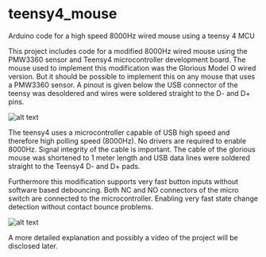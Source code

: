 # teensy4_mouse
Arduino code for a high speed 8000Hz wired mouse using a teensy 4 MCU

This project includes code for a modified 8000Hz wired mouse using the PMW3360 sensor and Teensy4 microcontroller development board. 
The mouse used to implement this modification was the Glorious Model O wired version. But it should be possible to implement this on any mouse that uses a PMW3360 sensor.
A pinout is given below the USB connector of the teensy was desoldered and wires were soldered straight to the D- and D+ pins. 

![alt text](https://github.com/Trip93/teensy4_mouse/blob/main/pictures/teensy4_mouse_pinout.png)

The teensy4 uses a microcontroller capable of USB high speed and therefore high polling speed (8000Hz). 
No drivers are required to enable 8000Hz. Signal integrity of the cable is important. 
The cable of the glorious mouse was shortened to 1 meter length and USB data lines were soldered straight to the Teensy4 D- and D+ pads. 

Furthermore this modification supports very fast button inputs without software based debouncing. 
Both NC and NO connectors of the micro switch are connected to the microcontroller. Enabling very fast state change detection without contact bounce problems.

![alt text](https://github.com/Trip93/teensy4_mouse/blob/main/pictures/NC_NO_debouncing.png)

A more detailed explanation and possibly a video of the project will be disclosed later.
